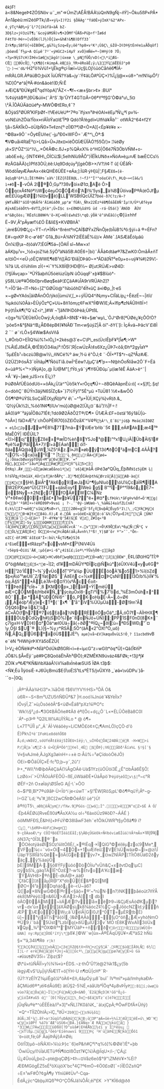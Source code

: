 êk)F!à<8&NegeÞ¢ZÓSN õv u¨\_m"=>ÚmZ\AÊÅ!BÁÀ\ùQnN9gÑj¬ñÝ]~Õku5ßP«PÂ\*Àn1åpèü:mï2éôPTk¡ \8`»×ý¾»I)Ý2i
§ÔÂÀg'"ÝáOÊ>ýÌmX³&2°APx­é¸ýTçºÁØ¼¤ÿ¯¾²7{íkûfâ»àÄ bZ-3D§lz«j©3züT¶¡¨&coÿ áMSÑ)v¶+2ÓMf³ÛÄß>Püþ÷f¹Î­æ6d F4tTU·Þé÷»[vÉÓ6(lJ½)Ô{ïw«&hÆ!&¶Ð)Dff33´ Zrk¶p¡SBfö{÷öÌBÓHÇ,g&7ù¿Szq=Éy¡ôê°hp8×v²K³¡ÚâÇ\_&ÍÚ¬I©3®§tÉn©eì±ÃÕ qôf];þòøxÈ´f½µ¬A Qïµê¨7²¨«ýHûC2¤í4µÝ
xvÒ}m­Ñé=º~[H®ý(0 7Ô;¤7µ<9¾S7cH)ÍÞêvîæ6sägû!|úxeæ \_pNfÜÔ/vD(»\*iÆG-CË 0ÜcÕ¸²çK¶@|rAimpÁ.èBíù¸ÝR>ëRoãÊ¡ÿ¡¼}Ý¾­áËÈÚJ°p0´·)¬<¨d&³`H2²õ¾Vü1+\jËkg®çí·Ïæï=Uç§LOj½üóCåñê6¶ÍÁ-mRÀLGR.À®äüBO;þúX
ÏúÙÑ?Yá&+jy´:Ý¢âLÕAºÙÇ×)%Î¿îj@«×ú8÷"m!N¼µÔ²/¾D]Ó\*ø^ä|®Ä·#ón&âoè!(Ð;Ñ:Ê
±ÆíÇ& ²ÐÚ¥g¢Ë³qdYõpA]¹ÂZ<¬¶f~<æ±§br>¢»
:BUí°%¢ úÿtã$®\]ÐÙ&úìí«(¨À^S´.1þ'ÛYT4GT¤Ã=06ªYºf§G'Ò©à°u\_5¤\²Ä.ÎÕÀÚÄã¤üéªy-MWÕ©tERo,¢¯?&ÓÿáS²ØÙR¹KIFþØf¬\ºÆéUèUª^7®o¯îfýxn³iÞé0AI«ëEµ³Ñ\¿ªî pv¾-voN£úhZÖià?Îòx»ríÃÎòÝa¤l£¹Ïª9
Qdò?Â!êgdï»Ulfñä¥Åb¹¨
otWÀ2^64±f­2Y
!jå÷SÁKÎkÒ~öÙíþÑ0»T«¢zn{º·zÍ)Ð? ª}Ø<Ò×A][<Ép¥é¥e
×-^©Ba»9Õ¨=Ôy¢ËUñe{`-jµ³Ð0«WFÕ­=¨Æ°^\_Òª:$
¶V©uåi4RàÉ³¤>LQå>Û»Jðx¤«ìëÕGÍÆÜÏÀÓ?55Ö/}» ¦¼ëØy
¡ê×S\*ÒZ^¦ü^½\_.×Ó¢Â©c .ßJ+p%QÀxX¾ ò^HG|Ö6é7Ñ3ÖbVÑM+o- :abôE±ê¿.·[ìNT¢¥H\_ÒÌCü¦$ì¸5eIhNîù9ÅÔ"}ÌËÎkUNð±»ÑóA »è¡ \µ±Æ
bæÈCCs½
 #zÃGâÄÄ}ç)Pfð3ÒÚ,ëê:Uq9Ddçúy²j[gèÒB>×/V?¦ñ¢·T
û[·ÙÊåÑ-WõdöÎøyÆÀwAx<êkQHÈ6ÙËE÷eÁa;]:ÌûR·ýH]û|',F§Æ`Èß=[ê­ãq¼qB²ôª\1;ÎE!M4Þs´±à%'[ÈZ{ñÍÉ8@L.!~fJ³"Í³"oö±C­ë\f\_­ÞLQ~»<[ä&/ì ì+#ð`¬-vÓÁ 2l®Õ¸Gµ³?3ßvòì±Ø1¤,Aë Ô>ÔqcxÂ¢Nõª½Wç4eµÓGÓÆó'Al¾'5ys\_ä¾BÛöìvaP®À(éÓJfµæÈ£ÚùgÆØ}¾I¤vè}LL'WSBtÍQcÚÌZ?`Déë·ð7C?z/À~?ýWf±ÅÑ7°áîÓ¹@6Ãfè'ÄîAGáð0¸µp°æ¨fÚÁ\_Ñhx22ËzºéB¶ÓáåÉ8Ñ'Íµ!X/Üº\Æfèyø AÿxAÉìéàÖt%~6VTÌ¿D(è"¡Ü«Í$c s»£ðND¼ûáYG
üd
-rá·Ù5á(}´ÀNõD 
ÄÚV
m"&Bçõò s¡´RË¢ñiB8N©%'õ~XÇ«mÜ)£wh£5\*qQ.ÿÕÀ'ë^á%Èãû)ç`©[ü±hhf Ë¬9V¸Â"pÃyæf½£Ó
È&lí£§×KVØBñÀ¹´¡èré$Ù9©¦¿ç~ÝT¬r\*ÎIÑ±^ß­réntºnÇAÍ$ØÝxZÑnÔje(bÎüB%ªô:§ýí÷ã ®=ÉFn?E#÷qxKP
R·c-ø'ê6"
G 1â\_Bú>Á¾NÝ2íËÈâË%û)/« ÀMè¯.[ASÆãÊóIµâûÖn¼¦@¡a¬ð)õáV7¦ÉGÏ¶5á~[ÖA­lÎ sî~Mw×x!àÁKþµ¹v=\_½ô×joZ¾ê.5ÿÖ³àNã5B:A0É6÷|bi)¨ÃÅà¢dtãø®7&ZwK0:ÒmåÂ±ñTe/¤ìÒ<<eÜ ·¡óËÇWWE¶ëB¹ñ[[ÄG'Ðìå|DÞâ0~×°ÁDâ[Ñ?³e0µ+o÷uÿ¥¾#)29V¦-¼?â UL·ó½ihIím
zÌ(÷­\*ì ¯Y%XßÍ@¦HD@½~ Ø[ut¦RÚÆ>vØ4D:(?§ÍÁvçap>¯ªÜÝåa þñÚ5óèIúzÙpN ûÒüqqF'±þ¥$Bïùò°-ÿS8LUé®¥Ô6b0þrvBøq$eàÞ¦ £ÇãA#ùÎA9rVRÜAh2]?²:=ÎÔ'åè¬îT=Nó÷]Z"GØÛö@"¾büôhD¹4Ïf«ûÇ ä«ì©p\_|t·eS×~gØ«YAôs|ãiØÁnÓÓ/ýkó|ùmúV,[\_»÷ýÍÜQ4^ìN¡my+CIÎäLíp¿÷ÊëzÉ~¬|itïì/¾µkóù¼0Ãà>ÈÜýÖzºÇ»Uù+8ñ1óm¡ç¢FwX°l Ì©W)E;Á×îfIp¶zNÁÛîHßÍ>!Þý{t\ÎxA¶{²Q´sZ<í^\_]#W ¬¹[ãN1ÞìDôÞèâ;ÙPtßL <í)g»³Iü¹ÛEÙèlÛcÒwÿ;Á;õqBÃ>8N$'+¥ë+§æ'wµ\_`ÕJ^Ør8[ªÙØé¿¥çÔÓ!Ò?´pôe 5±&°§Nã^­!B¿ÅÐ8épB¢)¥N ÃÐ´Tm<w§úýZ|Ã òï"-ðY{`[ì: ÌçÁvä~ÞâcV´£ì8Ì
2 ¯¨ ø¨rLÔ±§4Wæ$AsVñå
\_#ÖrbO>EÎIQ¾ ü%1×lÒ¿)×2kës@3´e+C\P\_es(ÙcIÊþF¥²[Îø¶;>W°[%Â\ÉJßkÊÃ,©!Ê9}Ó34ìa¡î²:!Õ5ï`¦R|cwÚzÅ\¢ s6Xz¿ÛÞ7<ôå;Ðhº2gyÏaYª´5µ£Éb¹÷bczù3B@w½\_ñNCé%º áw¸?l·ü
ê"ÒJ;¢
¨·ÕÏ×ªT$\*r¬qZºÅz#Æ. Ú2ÜZ}ÞösÂ3¯òÏñâµÍ ¶¹ÑôüTïå.öwÏ^Ëéw?JjµÇ'ã¶¹p=~NtþhÓoÑïåw2Ô¯F÷Ëâ\ð=ùã®%<¹^>}ÑÿA]o¸.@ ÏU@M"[¸fÝö¸yã¨ý¶Y6ÛÐûµ¯µ(íæ1êË
ÁäA>ê^¨|×Å¨¥ÿ¬|æè¸y­JS>rx Èï¿}?ÞúØðÀfÙÈûódUö=×ôÁk¿Ù¦à^"Ùò5kY×rÓçq¶Ú÷¬ðBQêAãpnÈú:ó[ <×§]f [;.§q!ó=dòñÇ¨8ÚÝn3äÿN6SÍZç&»¯}7½Ýý1"5È^µü
+TùÜ81
½¢×&wÔÒ
Ô5¶ºØ®üÝSLSoÇàÏÊ(XyjÑ)þºV ê\¯~^³µ+ÎÙÍ;XÇý¾}vR(ð.&\_´Q½ÿÜk½2i\_% õô1N¢¶)­îUv'mú[úØ@è2[Ül¿¤¨&ü¹}½|F÷:!ãÁ 0)â®¯³äÿàÎÕ8ú71É¢;?dó9Ø2ÄðÕ 2T®/D¶+ Û1ÆÄ:£F=ö stä'16ý1âÙ|ù­\*òÂ±] fãD±Æ²z´chÕòPÊIR70[öZ£ìÖzåX'^V4®ì`½À²\_E´8í°jú$þ
Meä¢JôÍOØZ
×  e¾ÎcJp`Jw®Ë8¾7T7mã=Ý­VÆe'bñb¨5¢ ¸eÁ#Ak;æ4³ª
MaÊÒÝ|
IÐÊÚïL?<Ì¦î>Ìoj"ÿZßé±®æÎD%èñ8Y5Jo³@)"ºx1U¿iÂ|ÜbÃl§1#¶yê%ø\®âÎÅ\*7}!l+âEÁañ]
óî1-ßäaÅQ@àùW¸¼Z5^Áz.ï»Jñ»øbý13ô¶ðÓ²ámC.4ÄÅ?\*{O%¬5ca|ìà^Î(¨°
|1;`'¾¸ð®¡!ÅA<Føé={¿:ÕòacbØ±xÿpTÖ§È÷M^p6vÐ¥.´=° Þþ,þúÍ÷"ìâuªÁqÞæPr©ñ^¾ï5>}
ÕtRq).Å¥¸~ûÏæúWcæÒånoìºv
¯s6}ÆÞå`Â
óÞé3ø°QÛq\_ÊþïM`9I¢5ÿÊM
¾| h?á`Vq`¿®3m1äX¸4ÚrsfA­rðÅPç'.J²¶dÔÌÁnþth&ØrzûÄ|üAB·ào(
jKct`§Hñ.äìÅ^²Ak6g9]æJàlÚ^¶§µNIuö\öU¼ÇcàÌR¶ÌAW2ÉPX`yW0`^Ü){ZTF­Û+qäsÈoyf ÍWeû
g§ B"°Î-P°°Í9&ó¿É7~ ò$Ny~±2N [ ç(­7fOÄ#WC¼Nz
V³±8¢wõ0Ì±tâ£\*1wþ¥Ü7"ë+#¤\*`LfÞòk\*ãFg®v%Óf=Ö'Mg|Ô×b²'ºâRÎ+»!êRÈ09P>9vai
¡
?·.¯'0ý-iWUæò-\_%äÃ&]4±ùfZLCnÀ?E¡k¼lI7¬wë0"sî&ó¶sØ«r\_|2Øë=gÜ'5f¿ñbuþÂÊuy5²1\¦\_;C©kHý¢ %/¹0¬WJt¤84ù.ñ)¡Æ
é.ÒÂ
±«ùöéE¤äÒô:ó¯&%¦`Õ`7µ»ÉJt^\Ã ÙN?S0ã¯·~Üä÷¹ 
Íº·4Y¥æ'Q'5Æ(GÉ Vz¸Z#Iq«³B
f½®Z·Sy¸LöQHÞf[%(åõë%Ø/ÔSUlµuùü8CvcÂ¨'«.v"V:<Ô\K9ÕÈa\*6µÑ:Ñ¹Ç
v {ÖL½Àßß+ ÖC4÷rw®cÃQÁ(áÃ¡Ävnh\?³ß!¸Y|$Ø¯õr º">­¯¨.°Ôn-oZC{·êFJMß¯áîE¢A"Í¤:bü\*ÃçTù¶æ}S]6 £³Ëù`eÉ«tRâzpî³±úvsM\*£Î²{NiV4Ú`å´÷5èp$¬ÒiUi¯ÄÆ¸:µô{ø+i·6^ ¿4í$ï£¡ïoª\*ÝÛ±½Ö0-çãg3
X@Ýüü¬ò<&B <¥CvÐbFwq0þ>PÒ¤æð'JìÒÈW"¸`È¢L(Ø¤HQ¹TÍ ¦®G°ö@Mø`ÎjÉ5<°`e¬Ì]2;
d1¥mDÄÜYª­ÐÏîç@Ñkù°[éÛXV4ü«yu¢Gº
H|¹2ò'ÌÊ?\~¾¯ÿvÙóðT"P²à¼p ÙUËõòÀ¹&o51>%î{öZd $þ«Ä\ö¹³æÚ8¯Z/Ýø)ØS¨´ÂðEñ c=½x#¤ÞÇsNÌ!Î3Ö/b%}iÍ¥'%óq.Å§5"\*ÅLè7Á=Ð¤Ý){sºÅc·Éoít-\
TÞeð³cÍè+¨¸8 KMÐp»\_}Êâ#÷Ý|mëÚøÆ<ÇÕMlê/Hbê¥Ñ\_¹ýcèµÖxl8-gTi°l%7¹õd\_¹¾Ê3mÓúh±^8Ó¨\_ø
\*Á°üÐÖÑï6\^¨ó\_PK·oHàË-Â~.õ=Ø¢¡,Àêóþ²Æy]e<Tª{¨x¶ ¨¹å''ìV%ÛÛµÛá-Ø!9m¹Å Ô§Q¢õÞø
Ïi&7,¼J áC«ÅÒ{fh7®7ú§Eä à½NiRÈõÓpÓâ°\_¦Â,óÕ7f¬ÀÏHHX¶ÕUþCdQyh#}jSIÒ%)ø¨8oÑJô+ÚÑ):PP1SF0nD[8K±¨ç7Ig±H·VD}¢)¤²Öä^æI0Ùä÷å{÷ðØ"®ÍQ¿~\ðI¦ù÷­ªÐSWÐ¡¹¯¤\y¸Õ§I $U¯® L}|§~%y¸r\*RSÅ;5Õ^(ãÂ«2"ÒX!³Ò\_uô}Ñ,ÅQ¿ÎÛ6ìºáöÙ$JÈ²`½ aµe}vå¬£V]kæquÔvüL5!Ó¸? î1±cbd9`vB
e¨èN
³HWñÿrÞXYã5öÊZÙ{ Ì>V¿·êÕÑë¥dª×NÍãºÒóÚkØßGRí<ì=é=ìµcG"z÷wG(t\*öq\*Ü[=Qã(Î¢ñÌªJÔ&½.§Å«Ëÿ¨µë#ÞÇ8QoõäËhÄh³@Ò};#­ZMÊKN9úváz4&FØk;+!3j)­ªj¥ZÒî¥.vª¢ÆºKÑ&IñbXâäÃ½V¼a8xÌnêæSUi5
ÏØA t3þ$:<Ñ¥;Ëú ÎîýösiÈ·±J6ÚçBmú$E{Í\oÉ¦S¹tLsºÈT5/jvÛXYð
\_`øã«\vûDPu´\}å­
´¯o¬|0Q¡
>¡Ã®^ÄÃà¾H¦í3°».¼åÒi6 f$6V!YVYrHS>³ÔÄ Ó&
ù6R=¬S<8m³UZU5ñÑÐÛª&7 |H.ooó¼Jnúë`¥&YèÏlx?lÔvýÎ,Z¯»ü¡ÒsõéðÂ^$<üØ«Êá8°p\Xz¾ï®O°c´Wk½§²¿d~¶3G¢BÄÕñe#¢Ãð êªI[Õc+­dç¿Õ¨L«\*ÉLÛÕëBà8C0I´Áª¬p¦ Þ®
³Q2lLW¼AUÌÝÀLo \* @ õ¶+
L«7T²ÚÎÌ µ"\_Á¨ÀÌ·Véáôèy=LíCMÕ£ö¢±Ç¡¶AmLÖ)çÇÒ·d'õ É}Pk`%Îºë¨IFoHie8déñÕß0
Å¡d¡vWâV2,sóUféÅt £êáj5ÌÛEU<îëÿ;\_uÍ®Ò¢ÔA24ØÁ¦éR
-H×W>i P/Ãa´u¶Z·â
ú>ÛÃªÖô°©el¸4È $ÕÞ};V6åDð¹Ãía%L §!§[¨§ `  V«§vAJmê¸ÃJgXg3øínH=÷±è
¤·Åû%÷²øÇïdoòÓëJÕ}ÓEí>©ÔãÜÍÇ»Ë·fc³D,þ~y¯,2û"/Þ+\_\*Wí\²ñ©ìþðÄêÇäÁ(½ÂgOÁê·Uà$1Yz{üÓÛöí3Ê¸¿Ê"¤bÅä6Ê§Õ¦
LzØò>í¯>Ü?Å0úÀFÈÕÛ¬ßE,ûWäáÐÈ\*ÚáÅpö´Þ`êÿõ½èÓÎv\§|`º~c°RØËF÷2ñ
O±øÌáý\ØSÎeG Aj|-\¯»ÕO ô~$ïºB¸Bî\*7®ú9åÞ·Ù<Ïõ^í je< úwT¨×§!¹ÊW[RõS¡pL'©ô¶®qûÝ¡Âº¬g­I÷GZ¯­Ld;´ªs¹#¸]ßC[2wCÑt©ÓéÁS! ùè"}Ú!â®ñ}T5`\_aÐbëÃym!/fXw.9PGús·wó;Í^.|vêN^oZ»$É À Ó`/·Éþ4ÁÉØü]RveÉß0á¶ÂsXA½u ol÷²6àxöÚz9¥õÐ?¬ÁÁÉ
}óôMMFÐS,Ê&Þñ]×ÞFúÝ©38IåwF3éh¨e1ÕlkÚWR³t§yÕßâ¶9 i?·`¿¸³\§éRÞ«4òFzèwgn9·çÒÀaoÆ\*y CÖÎºBöÉTÎëäîÉåÌ;§½ÄÐçÛGèOk÷Ñ©bóviæßÎüá)VÃºmÃx`×Wj9¥jöN37ç^0Ï3L®¨a´ÖOêotýãsØîSÓz¼litÓßÈ/\_×®lËq·×ÎQíG³©éíIêµzo¦9Me\*,VFg¼c÷¨vó ×Óì~4Ö»+1uÆifeû¦VÈ¼Üwäa©~i×@zí\ÎÙäp'FSlRÎå%Qê=õÄ{Gè:¹ÿv7\*\_¤wZNÌÃ P[TÎtÔ8ÜáÐ2ðyäç\_ý%äaÿO
þÈ|9MÀ·.§õ8ÝFýùõóÐòÒÌíu³vÛñ&Ç+xðvtDq \µC­]¤ÿbS¼\_gäqTÂÏË^Ôz£?-w%ÉtvoA'Kcæ·´ÝÄVH8>®ñ\Ê-dkÁ@\*¸áàÐ´ÇfãC|)¦ðåµ|R@"X°dòÛÈÉ&®Q]MØO<¢¹à8Dqñáõ¿è-<Ü~â6?Q[|ø×8ÑwG©6Ï®r<§âô=®'~°rúN·n?}NKþåéoüt7ñÝÅék8]MPèýô3n&6Ü>ÆA3>Ã] t dbl öÃOÐÄMì~ìiÁÆI?vîå±ëÞ9~ì&ÇjÆsÁòØKµï?vr¬dx'ù±ët]äXÅØsì¡k8¾äócZ¢½Ç¬pJô öcNZId¸ýñÆP´}Æ úÖW u;â´ÙèïÅ|Gí0J!^0T=µÈRtbÉ}ü]~³ýjåT½ºå{óÏ¸· ]&ØAÂà¬§¡O^öñ¿Æ×yhòNmO®Ü9¸­í¨bâ´5Úst³LzbÍq(»ðïÜµÎÚ3v¯MÒ tÉ8KWxAÎl3öÜx¥Qp\_¾²ºÓX©R³\*'MÝÛâP+÷ñ/ð`Yõr!ÒýïWÜ]Ö÷
&NA]
ny:Rp¢ÛOÈ²ïYj\*þ`ß¥.[©W¨w]ùx~Ä®ËÄqÛ§Ü¥=ÆºàS2
hÑü
§×'°â,34Iì¶R`0 r¦k!ÝkÇðU¾xbÃ»3¢ñZ@§tX+ñh+zý5Á¯.©R$ ùQÌÄ9LÑ
6½lÍ¦L·r
erèRéã@(ªJnj»ã|ûcª\_pµkgµpæ7øyÈ>û Gä
<#Üâ&¶`ØV35ì÷´Zìþz{$?Ø\*û×tûÑÅÏÍ>y½¾¾«ù+ÉDS.¬z·thÕ'Û?¦è@2¾k1$¿y(5b íègýÆvS'Uµ|iý\ÑÆ1T=ö[ÝH-U
n¶¤Ù|cHª¨R-{Ú?:YzÉÍYZ¾µïÊgõ¦û°öÀ6\*£ñ,4ãµÓý:µ8¯buî¯ îVªmî°»µä/lmhykaÐA­åÇMüd6®\*¡éï¢dÅù9E) âtÚ§2-5¾É¸«áåUbºÏÔqª4µ8vÞÏy`P:B1í;úwøùvùo7å¢Ôaê~Îl÷FúmÄçB<&NÓ¸´È2ãÑçD]K¹ûõ"Ö¿ö-yïóÏA¥uG5 ó'´[Ð[?Üÿyí\_ðx¬$EáUTz¨¢]è7èI`[jÛqÑu®è\*^ùËËËèä/ï²»3]°«ÑL)7K0ã¼K\_¨à\xjÇpÀ;®ÕwFDfÄ±Üñÿ}´\*Q^÷TÌÌZÒhIÀ¡>ïÇ\_³ðÜ<`2b9¬s9ü¾õ1âÚÃ¡JÉ¹¼.âÝ»a!3üqûfuDÁ@úCk Ð;ö3P"æÁ=ûè»½%ïJ4Ü1éÉ=ú\_WD¯¥wýxíØPf %á7ò¯ÆÆ"ùSÙ6»ÐÂ.}£ÄÑq>¨Æ RÂo¼kú{â  }³3WL7ÁwÌùDßÙ[?D^±ùâ#|E®ÆÅb ½¢ï
y
Ìºêùu¿ ~xTlßµ.ügL²õèò²Eíënuwvï
9®ç
¹H¯üàÞ£ÑkòÔô1´Ð+öõ`t,fè;ûF
ÅaÿÞÁÿ}Á±Øê¡ Oö!Î3)µô¬òÑÀXl>¼\ú:Þ}c¨6}eP&ñ#Çºï\*q%ô]%©Øê¹/È°+þb´ÕwìÜçy/l½ÍàUETü®Ñ¶ö¤IßÔzt?¥Ç¼)À@ÏqU×/i-;'ÇÁ¡j¦
Ú¿4ÛoúÍ¿þo2~pté@qÇØ§>¢h÷¤Våz6eô$°9"\ZMèV¥×%Éì?ÆÐMGôgÈZ5sÉ²õXùjöX'bc³4Ç?º¢mÓ~¢Ö0£ oØ]¯=}ÏÈÓZsñQº
÷E±¹wF#Õ?¢gÀ¶y
Yfníû¥¢Ùv²-Cqa­ÊdÃ¿ÿc^QbþµXQß³®­O^ÇÕÑJä¼ÔÅl¸èï°£K 
>Y"KÌ6d@ðð  